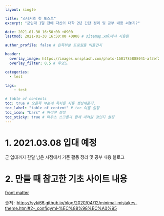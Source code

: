 ```yaml
---
layout: single

title: "스니커즈 첫 포스트"
excerpt: "군입대 1달 전에 자신의 대학 2년 간단 정리 및 공부 내용 써놓기?"

date: 2021-01-30 16:50:00 +0900
lastmod: 2021-01-30 16:50:00 +0900 # sitemap.xml에서 사용됨

author_profile: false # 왼쪽부분 프로필을 띄울건지

header:
  overlay_image: https://images.unsplash.com/photo-1501785888041-af3ef285b470?ixlib=rb-1.2.1&ixid=eyJhcHBfaWQiOjEyMDd9&auto=format&fit=crop&w=1350&q=80
  overlay_filter: 0.5 # 투명도

categories: 
  - test

tags: 
    - test

# table of contents
toc: true # 오른쪽 부분에 목차를 자동 생성해준다.
toc_label: "table of content" # toc 이름 설정
toc_icon: "bars" # 아이콘 설정
toc_sticky: true # 마우스 스크롤과 함께 내려갈 것인지 설정
---
```

# 1. 2021.03.08 입대 예정
군 입대까지 한달 남은 시점에서 기존 활동 정리 및 공부 내용 블로그 

# 2. 만들 때 참고한 기초 사이트 내용
[front matter](https://syki66.github.io/blog/2020/04/12/minimal-mistakes-theme.html#2-_configyml-%EC%88%98%EC%A0%95)

출처 : https://syki66.github.io/blog/2020/04/12/minimal-mistakes-theme.html#2-_configyml-%EC%88%98%EC%A0%95
